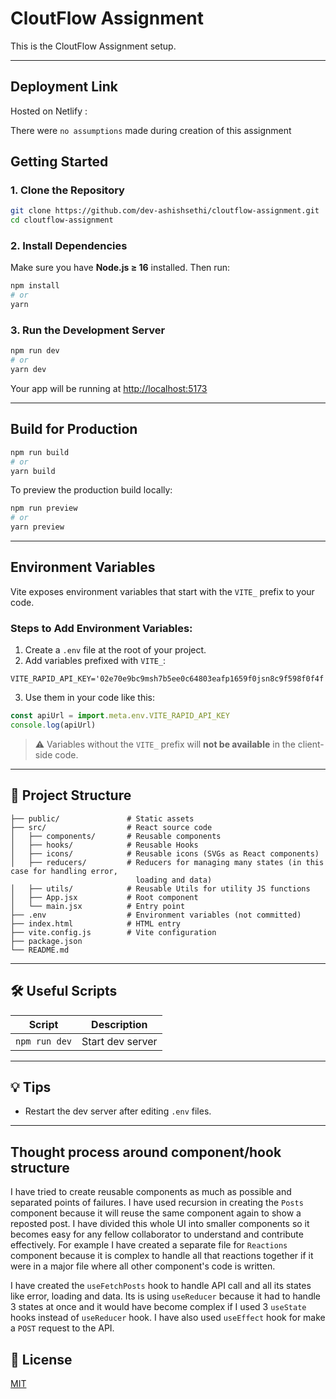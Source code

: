 # CloutFlow Assignment

This is the CloutFlow Assignment setup.

---

## Deployment Link

Hosted on Netlify :

There were `no assumptions` made during creation of this assignment

## Getting Started

### 1. Clone the Repository

```bash
git clone https://github.com/dev-ashishsethi/cloutflow-assignment.git
cd cloutflow-assignment
```

### 2. Install Dependencies

Make sure you have **Node.js ≥ 16** installed. Then run:

```bash
npm install
# or
yarn
```

### 3. Run the Development Server

```bash
npm run dev
# or
yarn dev
```

Your app will be running at [http://localhost:5173](http://localhost:5173)

---

## Build for Production

```bash
npm run build
# or
yarn build
```

To preview the production build locally:

```bash
npm run preview
# or
yarn preview
```

---

## Environment Variables

Vite exposes environment variables that start with the `VITE_` prefix to your code.

### Steps to Add Environment Variables:

1. Create a `.env` file at the root of your project.
2. Add variables prefixed with `VITE_`:

```
VITE_RAPID_API_KEY='02e70e9bc9msh7b5ee0c64803eafp1659f0jsn8c9f598f0f4f'
```

3. Use them in your code like this:

```js
const apiUrl = import.meta.env.VITE_RAPID_API_KEY
console.log(apiUrl)
```

> ⚠️ Variables without the `VITE_` prefix will **not be available** in the client-side code.

---

## 📁 Project Structure

```
├── public/               # Static assets
├── src/                  # React source code
│   ├── components/       # Reusable components
│   ├── hooks/            # Reusable Hooks
│   ├── icons/            # Reusable icons (SVGs as React components)
│   ├── reducers/         # Reducers for managing many states (in this case for handling error,
                            loading and data)
│   ├── utils/            # Reusable Utils for utility JS functions
│   ├── App.jsx           # Root component
│   └── main.jsx          # Entry point
├── .env                  # Environment variables (not committed)
├── index.html            # HTML entry
├── vite.config.js        # Vite configuration
├── package.json
└── README.md
```

---

## 🛠️ Useful Scripts

| Script        | Description      |
| ------------- | ---------------- |
| `npm run dev` | Start dev server |

---

## 💡 Tips

- Restart the dev server after editing `.env` files.

---

## Thought process around component/hook structure

I have tried to create reusable components as much as possible and separated points of failures. I have used recursion in creating the `Posts` component because it will reuse the same component again to show a reposted post. I have divided this whole UI into smaller components so it becomes easy for any fellow collaborator to understand and contribute effectively. For example I have created a separate file for `Reactions` component because it is complex to handle all that reactions together if it were in a major file where all other component's code is written.

I have created the `useFetchPosts` hook to handle API call and all its states like error, loading and data. Its is using `useReducer` because it had to handle 3 states at once and it would have become complex if I used 3 `useState` hooks instead of `useReducer` hook. I have also used `useEffect` hook for make a `POST` request to the API.

## 📜 License

[MIT](LICENSE)

